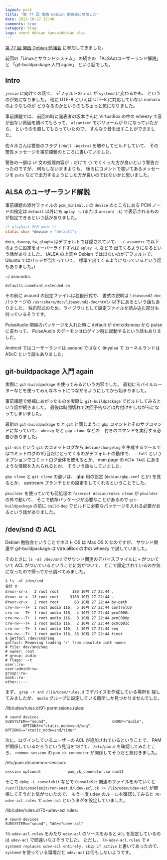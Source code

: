 ```yaml
---
layout: post
title: "第 77 回 関西 Debian 勉強会に参加した"
date: 2013-10-27 13:46
comments: true
category: blog
tags: event debian kansaidebian alsa
---
```

[第 77 回 関西 Debian 勉強会](https://wiki.debian.org/KansaiDebianMeeting/20131027)
に参加してきました。

前回の「Linuxとサウンドシステム」
の続きの
「ALSAのユーザーランド解説」
と
「git-buildpackage 入門 again」
という話でした。

<!--more-->

## Intro

`jessie` に向けての話で、
デフォルトの `init` が `systemd` に変わるかも、
というのが気になりました。
他に UTF-8 といえば UTF-8 に対応していない namazu のようなものが
どうなるのかというのもちょっと気になりました。

事前課題では、
前回の時に発表者の坂本さんに
VirtualBox の中の wheezy で音が出ない原因を調べてもらって、
`alsamixer` でボリュームが 0 になっていたから、
というのを直してもらっていたので、
すんなり音を出すことができました。

佐々木さんは警告のフラグ (`-Wall -Wextra`) を増やしてビルドしていて、
その警告メッセージを事前課題のところに書いていました。

警告の一部は `if` 文の処理内容が `;` だけで `{}` でくくった方が良いという警告だったのですが、
何もしないままよりも、
後ろにコメントで書いてあるメッセージを `puts` などで出力するようにした方が良いのではないかと思いました。

## ALSA のユーザーランド解説

事前課題の添付ファイルの `pcm_minimal.c` の `device` のところにある
PCM ノードの指定は `default` 以外にも
`aplay -L` (または `arecord -L`) で表示されるものが指定できるという話がありました。

```c
/* playback PCM node */
static char *device = "default";
```

`dmix`, `dsnoop`, `hw`, `plughw` はデフォルトでは隠されていて、
`~/.asoundrc` で以下のように設定をオーバーライドすれば `aplay -L` などで
出てくるようになるという話がありました。
(ALSA の上流や Debian では出ないのがデフォルトで、
Ubuntu ではパッチが当たっていて、
標準で出てくるようになっているという話もありました。)

<p class="filename">~/.asoundrc:</p>
 
```text
defaults.namehint.extended on
```

その前に asound の設定ファイルは独自形式で、
書式の説明は `libasound2-doc` パッケージの
`/usr/share/doc/libasound2-doc/html/`
以下にあるという話もありました。
独自形式のため、ライブラリとして設定ファイルを読み込む部分も持っているそうです。

PulseAudio 関係のパッケージを入れた時に
default が dmix/dsnoop から pulse に変わって、
PulseAudio のデーモンはログイン時に起動するという話もありました。

Android ではユーザーランドは asound ではなく tinyalsa で
カーネルランドは ASoC という話もありました。


## git-buildpackage 入門 again

実際に `git-buildpackage` を使ってみるという内容でした。
最初にモバイルルーターなどを使ってみんなネットにつながるようにしてから始まりました。

事前課題で候補にあがったものを実際に `git-buildpackage` でビルドしてみるという話が続きました。
最後は時間切れで次回予告などは片付けをしながらになってしまいました。

最新の `git-buildpackage` だと `git` と同じように `gbp` コマンドとそのサブコマンドになっていて、
`wheezy` だと `gbp-clone` などの `-` 付きのコマンドを実行する必要がありました。

`git-dch` という `git` のコミットログから `debian/changelog` を生成するツールではコミットログの1行目だけとってくるのがデフォルトの動作で、
`--full` というオプションでコミットログ全体を使えるとか、
man page の `META TAGS` にあるような情報を入れられるとか、
そういう話もしていました。

`gbp clone` と `git clone` の違いは、
gbp 用の設定 (`debian/gbp.conf` とか) を見るとか、
upstream ブランチとかの設定をしてくれるということでした。

`pbuilder` を使っていても前処理の `fakeroot debian/rules clean` が `pbuilder` の外で動いて、
そこで依存パッケージが必要なことがあるので `git-buildpackage` の前に
`build-dep` でビルドに必要なパッケージを入れる必要があるという話がありました。

## /dev/snd の ACL

Debian 勉強会ということでホスト OS は Mac OS X なのですが、
サウンド関連や git-buildpackage は
VirtualBox の中の wheezy で試していました。

そのときに `ls -al /dev/snd` でサウンド関連のデバイスファイルに
`+` がついていて ACL がついているということに気がついて、
どこで設定されているのか気になったので帰ってから調べてみました。

```console
$ ls -al /dev/snd
合計 0
drwxr-xr-x   3 root root      180 10月 27 22:44 .
drwxr-xr-x  13 root root     3180 10月 27 22:44 ..
drwxr-xr-x   2 root root       60 10月 27 22:44 by-path
crw-rw---T+  1 root audio 116,  5 10月 27 22:44 controlC0
crw-rw---T+  1 root audio 116,  4 10月 27 22:44 pcmC0D0c
crw-rw---T+  1 root audio 116,  3 10月 27 22:44 pcmC0D0p
crw-rw---T+  1 root audio 116,  2 10月 27 22:44 pcmC0D1c
crw-rw---T+  1 root audio 116,  1 10月 27 22:44 seq
crw-rw---T+  1 root audio 116, 33 10月 27 22:44 timer
$ getfacl /dev/snd/seq
getfacl: Removing leading '/' from absolute path names
# file: dev/snd/seq
# owner: root
# group: audio
# flags: --t
user::rw-
user:admin0:rw-
group::rw-
mask::rw-
other::---
```

まず、 `grep -r snd /lib/udev/rules.d` でデバイスを作成している場所を
探してみましたが、 `audio` グループに設定している箇所しか見つかりませんでした。

<p class="filename">/lib/udev/rules.d/91-permissions.rules:</p>

```text
# sound devices
SUBSYSTEM=="sound",                             GROUP="audio",
        OPTIONS+="static_node=snd/seq", OPTIONS+="static_node=snd/timer"
```

次に、ログインしているユーザーの ACL が追加されているということで、
PAM が関係しているだろうという見当をつけて、
`/etc/pam.d` を確認してみたところ、
`common-session` の `pam_ck_connector` が関係してそうだと気付きました。

<p class="filename">/etc/pam.d/common-session:</p>

```text
session	optional			pam_ck_connector.so nox11
```

そこで `dpkg -L consolekit` などで `ConsoleKit` 関連のファイルをみていくと
`/usr/lib/ConsoleKit/run-seat.d/udev-acl.ck -> /lib/udev/udev-acl`
が関係してそうだと気がついたので、
もう一度 udev のルールを確認してみると `70-udev-acl.rules` で
`udev-acl` というタグを設定していました。

<p class="filename">/lib/udev/rules.d/70-udev-acl.rules:</p>

```text
# sound devices
SUBSYSTEM=="sound", TAG+="udev-acl"
```

`70-udev-acl.rules` をみたり `udev-acl` のソースをみると `ACL` を設定しているのは
`udev-acl` で間違いなさそうでした。
ただし、 `70-udev-acl.rules` で
`# systemd replaces udev-acl entirely, skip if active`
と書いてあったので、 `systemd` を使っている環境だと
`udev-acl` は何もしないようです。
